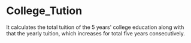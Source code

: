 # College_Tution
It calculates the total tuition of the 5 years' college education along with that the yearly tuition, which increases for total five years consecutively.
